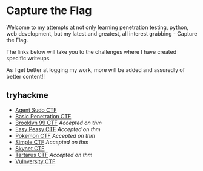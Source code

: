 # Capture the Flag

Welcome to my attempts at not only learning penetration testing, python, web development, but my latest and greatest, all interest grabbing - Capture the Flag.

The links below will take you to the challenges  where I have created specific writeups.

As I get better at logging my work, more will be added and assuredly of better content!!

<script src="https://tryhackme.com/badge/65208"></script>

## tryhackme
* [Agent Sudo CTF](/tryhackme/agentsudoctf.md)
* [Basic Penetration CTF](/tryhackme/basic_pentesting.md)
* [Brooklyn 99 CTF](/tryhackme/brooklyn99.md) *Accepted on thm*
* [Easy Peasy CTF](/tryhackme/easy_peasy.md) *Accepted on thm*
* [Pokemon CTF](/tryhackme/pokemon.md) *Accepted on thm*
* [Simple CTF](/tryhackme/simpleCTF.md) *Accepted on thm*
* [Skynet CTF](/tryhackme/skynet.md)
* [Tartarus CTF](/tryhackme/tartarus.md) *Accepted on thm*
* [Vulnversity CTF](/tryhackme/vulnversity.md)


